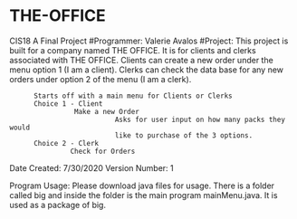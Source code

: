 # THE-OFFICE
CIS18 A Final Project
#Programmer: Valerie Avalos
#Project: This project is built for a company named THE OFFICE. It is for clients and clerks associated
          with THE OFFICE. Clients can create a new order under the menu option 1 (I am a client). Clerks can check
          the data base for any new orders under option 2 of the menu (I am a clerk). 
          
          Starts off with a main menu for Clients or Clerks
          Choice 1 - Client
                    Make a new Order
                              Asks for user input on how many packs they would 
                              like to purchase of the 3 options. 
          Choice 2 - Clerk
                   Check for Orders
         
 
Date Created: 7/30/2020
Version Number: 1 

Program Usage: 
          Please download java files for usage. There is a folder called big and inside the folder 
          is the main program mainMenu.java. It is used as a package of big. 

